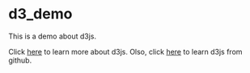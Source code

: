 # d3_demo

This is a demo about d3js.


Click [here](https://d3js.org/) to learn more about d3js.
Olso, click [here](https://github.com/mbostock/d3) to learn d3js from github.